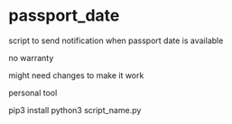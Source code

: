 # passport_date
script to send notification when passport date is available

no warranty

might need changes to make it work

personal tool

pip3 install <required packages>
python3 script_name.py

